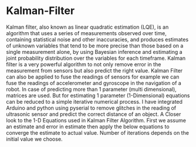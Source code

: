 # Kalman-Filter
Kalman filter, also known as linear quadratic estimation (LQE), is an algorithm that uses a series of measurements observed over time, containing statistical noise and other inaccuracies, and produces estimates of unknown variables that tend to be more precise than those based on a single measurement alone, by using Bayesian inference and estimating a joint probability distribution over the variables for each timeframe. Kalman filter is a very powerful algorithm to not only remove error in the measurement from sensors but also predict the right value.
Kalman Filter can also be applied to fuse the readings of sensors for example we can fuse the readings of accelerometer and gyroscope in the navigation of a robot. In case of predicting more than 1 parameter (multi dimensional), matrices are used. But for estimating 1 parameter (1-Dimensional) equations can be reduced to a simple iterative numerical process. 
I have integrated Arduino and python using pyserial to remove glitches in the reading of ultrasonic sensor and predict the correct distance of an object.
A Closer look to the 1-D Equations used in Kalman Filter Algorithm.
First we assume an estimate and error in estimate then apply the below equations to converge the estimate to actual value. Number of iterations depends on the initial value we choose. 
